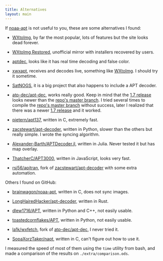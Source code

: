 ```yaml
---
title: Alternatives
layout: main
---
```


If [noaa-apt](./index.html) is not useful to you, these are some alternatives I
found:

- [WXtoImg], by far the most popular, lots of features but the site looks dead
  forever.

- [WXtoImg Restored], unofficial mirror with installers recovered by users.

- [aptdec], looks like it has real time decoding and false color.

- [xwxapt], receives and decodes live, something like [WXtoImg]. I should try it
  sometime.

- [SatNOGS], it is a big project that also happens to include a APT decoder.

- [atp-dec/apt-dec], works really good. Keep in mind that the [1.7 release]
  looks newer than the [repo's master branch]. I tried several times to compile
  the [repo's master branch] without success, later I realized that there was a
  newer [1.7 release] and it worked.

- [pietern/apt137], written in C, extremely fast.

- [zacstewart/apt-decoder], written in Python, slower than the others but really
  simple. I wrote the syncing algorithm.

- [Alexander-Barth/APTDecoder.jl], written in Julia. Never tested it but has map
  overlay.

- [ThatcherC/APT3000], written in JavaScript, looks very fast.

- [rsj56/apitran], fork of [zacstewart/apt-decoder] with some extra automation.

Others I found on GitHub:

- [brainwagon/noaa-apt], written in C, does not sync images.

- [LongHairedHacker/apt-decoder], written in Rust.

- [dlew1716/APT], written in Python and C++, not easily usable.

- [toastedcornflakes/APT], written in Python, not easily usable.

- [la1k/wxfetch], fork of [atp-dec/apt-dec], I never tried it.

- [SopaXorzTaker/napt], written in C, can't figure out how to use it.

I measured the speed of most of them using the `time` utility from bash, and
made a comparison of the results on `./extra/comparison.ods`.

[WXtoImg]: http://wxtoimg.com/
[WXtoImg Restored]: https://wxtoimgrestored.xyz/
[xwxapt]: http://www.5b4az.org/
[aptdec]: https://github.com/Xerbo/aptdec
[SatNOGS]: https://satnogs.org/
[atp-dec/apt-dec]: https://github.com/csete/aptdec
[1.7 release]: https://github.com/csete/aptdec/releases
[repo's master branch]: https://github.com/csete/aptdec
[zacstewart/apt-decoder]: https://github.com/zacstewart/apt-decoder
[ThatcherC/APT3000]: https://github.com/ThatcherC/APT3000
[rsj56/apitran]: https://github.com/rsj56/apitran
[brainwagon/noaa-apt]: https://github.com/brainwagon/noaa-apt
[LongHairedHacker/apt-decoder]: https://github.com/LongHairedHacker/apt-decoder
[dlew1716/APT]: https://github.com/dlew1716/APT
[toastedcornflakes/APT]: https://github.com/toastedcornflakes/APT
[la1k/wxfetch]: https://github.com/la1k/wxfetch
[pietern/apt137]: https://github.com/pietern/apt137
[SopaXorzTaker/napt]: https://github.com/SopaXorzTaker/napt
[Alexander-Barth/APTDecoder.jl]: https://github.com/Alexander-Barth/APTDecoder.jl
